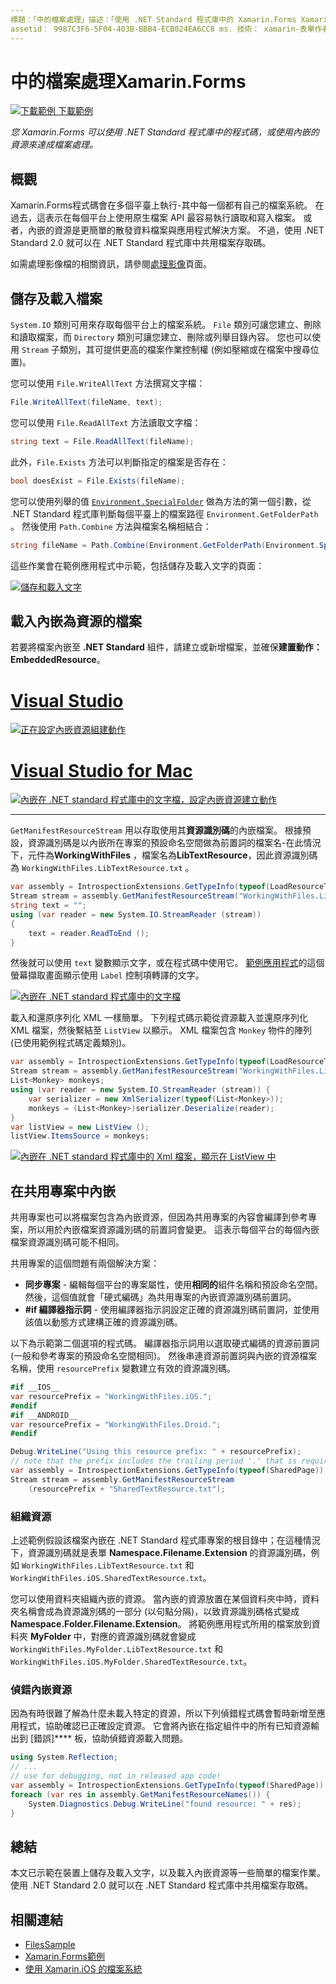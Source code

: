 ```yaml
---
標題：「中的檔案處理」描述：「使用 .NET Standard 程式庫中的 Xamarin.Forms Xamarin.Forms 程式碼，或使用內嵌的資源，即可達成的檔案處理。」
assetid： 9987C3F6-5F04-403B-BBB4-ECB024EA6CC8 ms. 技術： xamarin-表單作者： davidbritch ms. author： dabritch ms. 日期：06/21/2018 否-loc： [ Xamarin.Forms ， Xamarin.Essentials ]
---
```


# <a name="file-handling-in-xamarinforms"></a>中的檔案處理Xamarin.Forms

[![下載範例 ](~/media/shared/download.png) 下載範例](https://docs.microsoft.com/samples/xamarin/xamarin-forms-samples/workingwithfiles)

_您 Xamarin.Forms 可以使用 .NET Standard 程式庫中的程式碼，或使用內嵌的資源來達成檔案處理。_

## <a name="overview"></a>概觀

Xamarin.Forms程式碼會在多個平臺上執行-其中每一個都有自己的檔案系統。 在過去，這表示在每個平台上使用原生檔案 API 最容易執行讀取和寫入檔案。 或者，內嵌的資源是更簡單的散發資料檔案與應用程式解決方案。 不過，使用 .NET Standard 2.0 就可以在 .NET Standard 程式庫中共用檔案存取碼。

如需處理影像檔的相關資訊，請參閱[處理影像](~/xamarin-forms/user-interface/images.md)頁面。

## <a name="saving-and-loading-files"></a>儲存及載入檔案

`System.IO` 類別可用來存取每個平台上的檔案系統。 `File` 類別可讓您建立、刪除和讀取檔案，而 `Directory` 類別可讓您建立、刪除或列舉目錄內容。 您也可以使用 `Stream` 子類別，其可提供更高的檔案作業控制權 (例如壓縮或在檔案中搜尋位置)。

您可以使用 `File.WriteAllText` 方法撰寫文字檔：

```csharp
File.WriteAllText(fileName, text);
```

您可以使用 `File.ReadAllText` 方法讀取文字檔：

```csharp
string text = File.ReadAllText(fileName);
```

此外，`File.Exists` 方法可以判斷指定的檔案是否存在：

```csharp
bool doesExist = File.Exists(fileName);
```

您可以使用列舉的值 [`Environment.SpecialFolder`](xref:System.Environment.SpecialFolder) 做為方法的第一個引數，從 .NET Standard 程式庫判斷每個平臺上的檔案路徑 `Environment.GetFolderPath` 。 然後使用 `Path.Combine` 方法與檔案名稱相結合：

```csharp
string fileName = Path.Combine(Environment.GetFolderPath(Environment.SpecialFolder.LocalApplicationData), "temp.txt");
```

這些作業會在範例應用程式中示範，包括儲存及載入文字的頁面：

[![儲存和載入文字](files-images/saveandload-sml.png "在應用程式中儲存及載入檔案")](files-images/saveandload.png#lightbox "在應用程式中儲存及載入檔案")

## <a name="loading-files-embedded-as-resources"></a>載入內嵌為資源的檔案

若要將檔案內嵌至 **.NET Standard** 組件，請建立或新增檔案，並確保**建置動作：EmbeddedResource**。

# <a name="visual-studio"></a>[Visual Studio](#tab/windows)

[![正在設定內嵌資源組建動作](files-images/vs-embeddedresource-sml.png "設定 EmbeddedResource BuildAction")](files-images/vs-embeddedresource.png#lightbox "設定 EmbeddedResource BuildAction")

# <a name="visual-studio-for-mac"></a>[Visual Studio for Mac](#tab/macos)

[![內嵌在 .NET standard 程式庫中的文字檔，設定內嵌資源建立動作](files-images/xs-embeddedresource-sml.png "設定 EmbeddedResource BuildAction")](files-images/xs-embeddedresource.png#lightbox "設定 EmbeddedResource BuildAction")

-----

`GetManifestResourceStream` 用以存取使用其**資源識別碼**的內嵌檔案。 根據預設，資源識別碼是以內嵌所在專案的預設命名空間做為前置詞的檔案名-在此情況下，元件為**WorkingWithFiles** ，檔案名為**LibTextResource**，因此資源識別碼為 `WorkingWithFiles.LibTextResource.txt` 。

```csharp
var assembly = IntrospectionExtensions.GetTypeInfo(typeof(LoadResourceText)).Assembly;
Stream stream = assembly.GetManifestResourceStream("WorkingWithFiles.LibTextResource.txt");
string text = "";
using (var reader = new System.IO.StreamReader (stream))
{  
    text = reader.ReadToEnd ();
}
```

然後就可以使用 `text` 變數顯示文字，或在程式碼中使用它。 [範例應用程式](https://docs.microsoft.com/samples/xamarin/xamarin-forms-samples/workingwithfiles)的這個螢幕擷取畫面顯示使用 `Label` 控制項轉譯的文字。

 [![內嵌在 .NET standard 程式庫中的文字檔](files-images/pcltext-sml.png "應用程式中顯示 .NET Standard 程式庫中的內嵌文字檔")](files-images/pcltext.png#lightbox "應用程式中顯示 .NET Standard 程式庫中的內嵌文字檔")

載入和還原序列化 XML 一樣簡單。 下列程式碼示範從資源載入並還原序列化 XML 檔案，然後繫結至 `ListView` 以顯示。 XML 檔案包含 `Monkey` 物件的陣列 (已使用範例程式碼定義類別)。

```csharp
var assembly = IntrospectionExtensions.GetTypeInfo(typeof(LoadResourceText)).Assembly;
Stream stream = assembly.GetManifestResourceStream("WorkingWithFiles.LibXmlResource.xml");
List<Monkey> monkeys;
using (var reader = new System.IO.StreamReader (stream)) {
    var serializer = new XmlSerializer(typeof(List<Monkey>));
    monkeys = (List<Monkey>)serializer.Deserialize(reader);
}
var listView = new ListView ();
listView.ItemsSource = monkeys;
```

 [![內嵌在 .NET standard 程式庫中的 Xml 檔案，顯示在 ListView 中](files-images/pclxml-sml.png "ListView 中顯示的 .NET standard 程式庫中的內嵌 XML 檔案")](files-images/pclxml.png#lightbox "ListView 中顯示的 .NET standard 程式庫中的內嵌 XML 檔案")

## <a name="embedding-in-shared-projects"></a>在共用專案中內嵌

共用專案也可以將檔案包含為內嵌資源，但因為共用專案的內容會編譯到參考專案，所以用於內嵌檔案資源識別碼的前置詞會變更。 這表示每個平台的每個內嵌檔案資源識別碼可能不相同。

共用專案的這個問題有兩個解決方案：

- **同步專案** - 編輯每個平台的專案屬性，使用**相同的**組件名稱和預設命名空間。 然後，這個值就會「硬式編碼」為共用專案的內嵌資源識別碼前置詞。
- **#if 編譯器指示詞** - 使用編譯器指示詞設定正確的資源識別碼前置詞，並使用該值以動態方式建構正確的資源識別碼。

以下為示範第二個選項的程式碼。 編譯器指示詞用以選取硬式編碼的資源前置詞 (一般和參考專案的預設命名空間相同)。 然後串連資源前置詞與內嵌的資源檔案名稱，使用 `resourcePrefix` 變數建立有效的資源識別碼。

```csharp
#if __IOS__
var resourcePrefix = "WorkingWithFiles.iOS.";
#endif
#if __ANDROID__
var resourcePrefix = "WorkingWithFiles.Droid.";
#endif

Debug.WriteLine("Using this resource prefix: " + resourcePrefix);
// note that the prefix includes the trailing period '.' that is required
var assembly = IntrospectionExtensions.GetTypeInfo(typeof(SharedPage)).Assembly;
Stream stream = assembly.GetManifestResourceStream
    (resourcePrefix + "SharedTextResource.txt");
```

### <a name="organizing-resources"></a>組織資源

上述範例假設該檔案內嵌在 .NET Standard 程式庫專案的根目錄中；在這種情況下，資源識別碼就是表單 **Namespace.Filename.Extension** 的資源識別碼，例如 `WorkingWithFiles.LibTextResource.txt` 和 `WorkingWithFiles.iOS.SharedTextResource.txt`。

您可以使用資料夾組織內嵌的資源。 當內嵌的資源放置在某個資料夾中時，資料夾名稱會成為資源識別碼的一部分 (以句點分隔)，以致資源識別碼格式變成 **Namespace.Folder.Filename.Extension**。 將範例應用程式所用的檔案放到資料夾 **MyFolder** 中，對應的資源識別碼就會變成 `WorkingWithFiles.MyFolder.LibTextResource.txt` 和 `WorkingWithFiles.iOS.MyFolder.SharedTextResource.txt`。

### <a name="debugging-embedded-resources"></a>偵錯內嵌資源

因為有時很難了解為什麼未載入特定的資源，所以下列偵錯程式碼會暫時新增至應用程式，協助確認已正確設定資源。 它會將內嵌在指定組件中的所有已知資源輸出到 [錯誤]**** 板，協助偵錯資源載入問題。

```csharp
using System.Reflection;
// ...
// use for debugging, not in released app code!
var assembly = IntrospectionExtensions.GetTypeInfo(typeof(SharedPage)).Assembly;
foreach (var res in assembly.GetManifestResourceNames()) {
    System.Diagnostics.Debug.WriteLine("found resource: " + res);
}
```

## <a name="summary"></a>總結

本文已示範在裝置上儲存及載入文字，以及載入內嵌資源等一些簡單的檔案作業。 使用 .NET Standard 2.0 就可以在 .NET Standard 程式庫中共用檔案存取碼。

## <a name="related-links"></a>相關連結

- [FilesSample](https://docs.microsoft.com/samples/xamarin/xamarin-forms-samples/workingwithfiles)
- [Xamarin.Forms範例](https://github.com/xamarin/xamarin-forms-samples)
- [使用 Xamarin.iOS 的檔案系統](~/ios/app-fundamentals/file-system.md)
